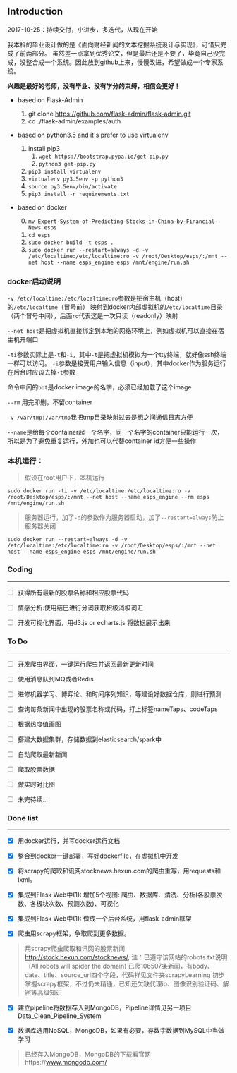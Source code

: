 ## Introduction

2017-10-25：持续交付，小进步，多迭代，从现在开始

我本科的毕业设计做的是《面向财经新闻的文本挖掘系统设计与实现》，可惜只完成了前两部分。
虽然差一点拿到优秀论文，但是最后还是不要了，毕竟自己没完成，没整合成一个系统。因此放到github上来，慢慢改进，希望做成一个专家系统。

**兴趣是最好的老师，没有毕业、没有学分的束缚，相信会更好！**


- based on Flask-Admin

    1. git clone https://github.com/flask-admin/flask-admin.git
    2. cd ./flask-admin/examples/auth

- based on python3.5 and it's prefer to use virtualenv
    
    1. install pip3
        1. `wget https://bootstrap.pypa.io/get-pip.py`
        2. `python3 get-pip.py`
    2. `pip3 install virtualenv`
    3. `virtualenv py3.5env -p python3`
    4. `source py3.5env/bin/activate`
    5. `pip3 install -r requirements.txt`

- based on docker 

    0. `mv Expert-System-of-Predicting-Stocks-in-China-by-Financial-News esps`
    1. `cd esps` 
    2. `sudo docker build -t esps .`
    3. `sudo docker run --restart=always -d -v /etc/localtime:/etc/localtime:ro -v /root/Desktop/esps/:/mnt --net host --name esps_engine esps /mnt/engine/run.sh`

### docker启动说明

`-v /etc/localtime:/etc/localtime:ro`参数是把宿主机（host）的`/etc/localtime`（冒号前）
映射到docker内部虚拟机的`/etc/localtime`目录（两个冒号中间），后面`ro`代表这是一次只读（readonly）映射

`--net host`是把虚拟机直接绑定到本地的网络环境上，例如虚拟机可以直接在宿主机开端口

`-ti`参数实际上是`-t`和`-i`，其中`-t`是把虚拟机模拟为一个tty终端，就好像ssh终端一样可以访问。
`-i`参数是接受用户输入信息（input），其中docker作为服务运行在后台时应该去掉`-t`参数

命令中间的`bot`是docker image的名字，必须已经加载了这个image

`--rm` 用完即删，不留container

`-v /var/tmp:/var/tmp`我把tmp目录映射过去是想之间通信日志方便

`--name`是给每个container起一个名字，同一个名字的container只能运行一次，
所以是为了避免重复运行，外加也可以代替container id方便一些操作

### 本机运行：

> 假设在root用户下，本机运行

`sudo docker run -ti -v /etc/localtime:/etc/localtime:ro -v /root/Desktop/esps/:/mnt --net host --name esps_engine --rm esps /mnt/engine/run.sh`

> 服务器运行，加了`-d`的参数作为服务器启动，加了`--restart=always`防止服务器关闭

`sudo docker run --restart=always -d -v /etc/localtime:/etc/localtime:ro -v /root/Desktop/esps/:/mnt --net host --name esps_engine esps /mnt/engine/run.sh`


### Coding

---

- [ ] 获得所有最新的股票名称和相应股票代码

- [ ] 情感分析:使用结巴进行分词获取积极消极词汇

- [ ] 开发可视化界面，用d3.js or echarts.js 将数据展示出来


### To Do

---

- [ ] 开发爬虫界面，一键运行爬虫并返回最新更新时间

- [ ] 使用消息队列MQ或者Redis

- [ ] 进修机器学习、博弈论、和时间序列知识，等建设好数据仓库，则进行预测

- [ ] 查询每条新闻中出现的股票名称或代码，打上标签nameTaps、codeTaps

- [ ] 根据热度值画图

- [ ] 搭建大数据集群，存储数据到elasticsearch/spark中

- [ ] 自动爬取最新新闻

- [ ] 爬取股票数据

- [ ] 做实时对比图

- [ ] 未完待续...

### Done list

---

- [x] 用docker运行，并写docker运行文档

- [x] 整合到docker一键部署，写好dockerfile，在虚拟机中开发

- [x] 将scrapy的爬取和讯网stocknews.hexun.com的爬虫重写，用requests和lxml。

- [x] 集成到Flask Web中(1): 增加5个视图: 爬虫、数据库、清洗、分析(各股票次数、各板块次数、预测次数)、可视化


- [x] 集成到Flask Web中(1): 做成一个后台系统，用flask-admin框架

- [x] 爬虫用scrapy框架，争取爬到更多数据。

> 用scrapy爬虫爬取和讯网的股票新闻 http://stock.hexun.com/stocknews/, 注：已遵守该网站的robots.txt说明（All robots will spider the domain)
> 已爬106507条新闻，有body、date、title、source_url四个字段，代码祥见文件夹scrapyLearning
> 初步掌握scrapy框架，不过仍未精通，已知还欠缺代理ip、图像识别验证码、解密等高级知识


- [x] 建立pipeline将数据存入到MongoDB，Pipeline详情见另一项目Data_Clean_Pipeline_System

- [x] 数据库选用NoSQL，MongoDB，如果有必要，存数字数据到MySQL中当做学习   

> 已经存入MongoDB，MongoDB的下载看官网https://www.mongodb.com/
